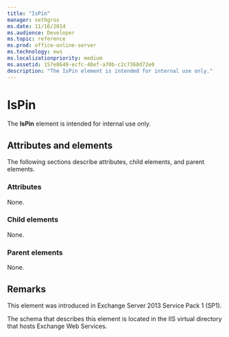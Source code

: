 ```yaml
---
title: "IsPin"
manager: sethgros
ms.date: 11/16/2014
ms.audience: Developer
ms.topic: reference
ms.prod: office-online-server
ms.technology: ews
ms.localizationpriority: medium
ms.assetid: 157e8649-ecfc-48ef-a70b-c2c7368d72e0
description: "The IsPin element is intended for internal use only."
---
```


# IsPin

The **IsPin** element is intended for internal use only. 

## Attributes and elements

The following sections describe attributes, child elements, and parent elements.
  
### Attributes

None.
  
### Child elements

None.
  
### Parent elements

None.
  
## Remarks

This element was introduced in Exchange Server 2013 Service Pack 1 (SP1).
  
The schema that describes this element is located in the IIS virtual directory that hosts Exchange Web Services.
  

